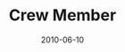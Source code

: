 ---
type: "job"
date: "2010-06-10"
company: "Dairy Queen"
title: "Crew Member"
location: "Niceville, FL"
website: "https://dairyqueen.com"
techStack: "Cash Register,Treat Prep"
timePeriod: "June 10, 2010 to June 20, 2013 and June 2014 to August 14, 2014"
termInMonths: 38
ongoing: false
---